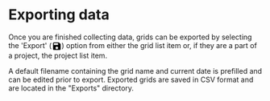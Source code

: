 Exporting data
==============

Once you are finished collecting data, grids can be exported by
selecting the 'Export' (<img ref="save" style="vertical-align: middle;" src="_static/icons/save.png" width="20px">)
option from either the grid list item or, if they are a part of a
project, the project list item.

A default filename containing the grid name and current date is
prefilled and can be edited prior to export. Exported grids are saved in
CSV format and are located in the "Exports" directory.
